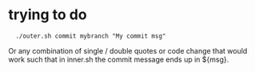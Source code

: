# trying to do

``` 
  ./outer.sh commit mybranch "My commit msg"
```
Or any combination of single / double quotes or code change that would work such that in inner.sh the commit message ends up in ${msg}.


